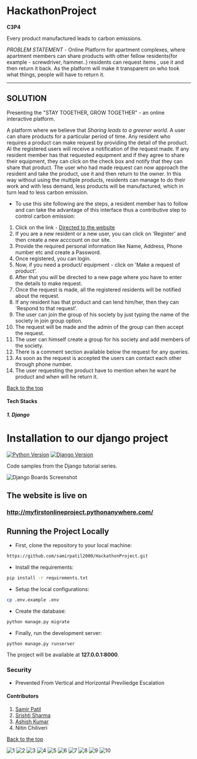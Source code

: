 # HackathonProject

**C3P4** 

Every product manufactured leads to carbon emissions.

*PROBLEM STATEMENT* - Online Platform for apartment complexes, where apartment members can share products with other fellow residents(for example - screwdriver, hammer..) residents can request items , use it and then return it back. As the platform will make it transparent on who took what things, people will have to return it.

---

## SOLUTION

Presenting the "STAY TOGETHER, GROW TOGETHER" - an online interactive platform.

A platform where we believe that _Sharing leads to a greener world._
A user can share products for a particular period of time. Any resident who requires a product can make request by providing the detail of the product. Al the registered users will receive a notification of the request made. If any resident member has that requested equipment and if they agree to share their equipment, they can click on the check box and notify that they can share that product. The user who had made request can now approach the resident and take the product, use it and then return to the owner. In this way without using the multiple products, residents can manage to do their work and with less demand, less products will be manufactured, which in turn lead to less carbon emission. 

  * To use this site following are the steps, a resident member has to follow and can take the advantage of this interface thus a contributive step to control carbon emission:

1. Click on the link - [Directed to the website](https://myfirstonlineproject.pythonanywhere.com/)
2. If you are a new resident or a new user, you can click on 'Register' and then create a new acccount on our site.
3. Provide the required personal information like Name, Address, Phone number etc and create a Password.
4. Once registered, you can login.
5. Now, if you need a product/ equipment - click on 'Make a request of product'.
6. After that you will be directed to a new page where you have to enter the details to make request.
7. Once the request is made, all the registered residents will be notified about the request.
8. If any resident has that product and can lend him/her, then they can 'Respond to that request'.
9. The user can join the group of his society by just typing the name of the society in join group option.
10. The request will be made and the admin of the group can then accept the request.
11. The user can himself create a group for his society and add members of the society.
12. There is a comment section available below the request for any queries.
13. As soon as the request is accepted the users can contact each other through phone number.
14. The user requesting the product have to mention when he want he product and when will he return it.

 [Back to the top](#HackathonProject)


#### Tech Stacks
##### 1. Django
# Installation to our django project

[![Python Version](https://img.shields.io/badge/python-3.6-brightgreen.svg)](https://python.org)
[![Django Version](https://img.shields.io/badge/django-1.11-brightgreen.svg)](https://djangoproject.com)

Code samples from the Django tutorial series.

![Django Boards Screenshot]()


## The website is live on 
### http://myfirstonlineproject.pythonanywhere.com/


## Running the Project Locally

* First, clone the repository to your local machine:

```bash
https://github.com/samirpatil2000/HackathonProject.git
```

* Install the requirements:

```bash
pip install -r requirements.txt
```

* Setup the local configurations:

```bash
cp .env.example .env
```

* Create the database:

```bash
python manage.py migrate
```

* Finally, run the development server:

```bash
python manage.py runserver
```

The project will be available at **127.0.0.1:8000**.


### Security
* Prevented From Vertical and Horizontal Previliedge Escalation



#### Contributors

1. [Samir Patil](https://github.com/samirpatil2000)
2. [Srishti Sharma](https://github.com/Srishti-10-0)
3. [Ashish Kumar](https://github.com/Ashishk12372)
4. Nitin Chiliveri




[Back to the top](#HackathonProject)





![1](https://user-images.githubusercontent.com/80915437/114296552-9ee76180-9ac9-11eb-8a86-95babd144f0d.png)
![2](https://user-images.githubusercontent.com/80915437/114296554-a0188e80-9ac9-11eb-9780-fa4947ad3a24.png)
![3](https://user-images.githubusercontent.com/80915437/114296555-a0b12500-9ac9-11eb-8e88-77838c33b0bd.png)
![4](https://user-images.githubusercontent.com/80915437/114296542-8d05be80-9ac9-11eb-8203-5d8a694609b6.png)
![5](https://user-images.githubusercontent.com/80915437/114296543-8e36eb80-9ac9-11eb-8793-eb4d07213c69.png)
![6](https://user-images.githubusercontent.com/80915437/114296544-8e36eb80-9ac9-11eb-81a5-62b885767e14.png)
![7](https://user-images.githubusercontent.com/80915437/114296545-8ecf8200-9ac9-11eb-9b30-3b9ac4b42494.png)
![8](https://user-images.githubusercontent.com/80915437/114296535-82e3c000-9ac9-11eb-8867-96820f52e8a5.png)
![9](https://user-images.githubusercontent.com/80915437/114296537-8414ed00-9ac9-11eb-9893-c4044536ae19.png)
![10](https://user-images.githubusercontent.com/80915437/114296538-84ad8380-9ac9-11eb-8b63-c43c08d490b2.png)

